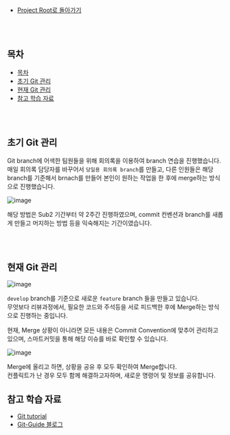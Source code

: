 - [Project Root로 돌아가기](../../README.md)

<br><br>

## 목차
- [목차](#목차)
- [초기 Git 관리](#초기-git-관리)
- [현재 Git 관리](#현재-git-관리)
- [참고 학습 자료](#참고-학습-자료)

<br><br>

## 초기 Git 관리

Git branch에 어색한 팀원들을 위해 회의록을 이용하여 branch 연습을 진행했습니다.
매일 회의록 담당자를 바꾸어서 `당일용 회의록 branch`를 만들고, 다른 인원들은 해당 branch를 기준해서 brnach를 만들어 본인이 원하는 작업을 한 후에 merge하는 방식으로 진행했습니다.

![image](https://user-images.githubusercontent.com/45550607/128305178-c5266980-af07-4648-9300-78a7660c7783.png)

해당 방법은 Sub2 기간부터 약 2주간 진행하였으며, commit 컨벤션과 branch를 새롭게 만들고 머지하는 방법 등을 익숙해지는 기간이였습니다.

<br><br>

## 현재 Git 관리

![image](https://user-images.githubusercontent.com/45550607/128305573-8af6447e-5a2b-4fcb-8556-c1b67b661d23.png)

`develop` branch를 기준으로 새로운 `feature` branch 들을 만들고 있습니다.<br>
무엇보다 리뷰과정에서, 필요한 코드와 주석등을 서로 피드백한 후에 Merge하는 방식으로 진행하는 중입니다.

현재, Merge 상황이 아니라면 모든 내용은 Commit Convention에 맞추어 관리하고 있으며, 스마트커밋을 통해 해당 이슈를 바로 확인할 수 있습니다.

![image](https://user-images.githubusercontent.com/45550607/128305973-181a5751-87b4-497f-84b0-a4de52665866.png)

Merge에 올리고 하면, 상황을 공유 후 모두 확인하여 Merge합니다.<br>
컨플릭트가 난 경우 모두 함께 해결하고자하며, 새로운 명령어 및 정보를 공유합니다.<br>


## 참고 학습 자료
- [Git tutorial](https://backlog.com/git-tutorial/kr/)
- [Git-Guide 블로그](https://rogerdudler.github.io/git-guide/index.ko.html)